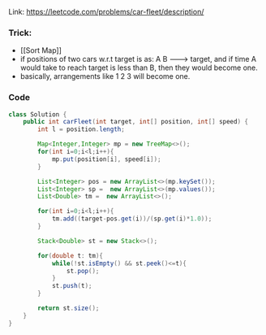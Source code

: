 Link: https://leetcode.com/problems/car-fleet/description/

### Trick:
- [[Sort Map]]
- if positions of two cars w.r.t target is as: A B ---> target, and if time A would take to reach target is less than B, then they would become one.
- basically, arrangements like 1 2 3 will become one.

### Code
```java
class Solution {
    public int carFleet(int target, int[] position, int[] speed) {
        int l = position.length;

        Map<Integer,Integer> mp = new TreeMap<>();
        for(int i=0;i<l;i++){
            mp.put(position[i], speed[i]);
        }

        List<Integer> pos = new ArrayList<>(mp.keySet());
        List<Integer> sp =  new ArrayList<>(mp.values());
        List<Double> tm =  new ArrayList<>();

        for(int i=0;i<l;i++){
            tm.add((target-pos.get(i))/(sp.get(i)*1.0));
        }

        Stack<Double> st = new Stack<>();

        for(double t: tm){
            while(!st.isEmpty() && st.peek()<=t){
                st.pop();
            }
            st.push(t);
        }

        return st.size();
    }
}
```